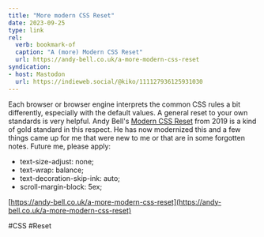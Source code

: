 ```yaml
---
title: "More modern CSS Reset"
date: 2023-09-25
type: link
rel:
  verb: bookmark-of
  caption: "A (more) Modern CSS Reset"
  url: https://andy-bell.co.uk/a-more-modern-css-reset
syndication: 
- host: Mastodon
  url: https://indieweb.social/@kiko/111127936125931030
---
```


Each browser or browser engine interprets the common CSS rules a bit differently, especially with the default values. A general reset to your own standards is very helpful. Andy Bell's [Modern CSS Reset](https://andy-bell.co.uk/a-modern-css-reset/) from 2019 is a kind of gold standard in this respect. He has now modernized this and a few things came up for me that were new to me or that are in some forgotten notes. Future me, please apply:

- text-size-adjust: none;
- text-wrap: balance;
- text-decoration-skip-ink: auto;
- scroll-margin-block: 5ex;

[https://andy-bell.co.uk/a-more-modern-css-reset](https://andy-bell.co.uk/a-more-modern-css-reset)

#CSS #Reset
